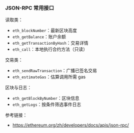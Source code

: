 ### JSON-RPC 常用接口

读取类：

- `eth_blockNumber`：最新区块高度
- `eth_getBalance`：账户余额
- `eth_getTransactionByHash`：交易详情
- `eth_call`：本地执行合约方法（只读）

交易类：

- `eth_sendRawTransaction`：广播已签名交易
- `eth_estimateGas`：估算调用所需 gas

区块与日志：

- `eth_getBlockByNumber`：区块信息
- `eth_getLogs`：按条件筛选事件日志

参考链接：

- https://ethereum.org/zh/developers/docs/apis/json-rpc/

